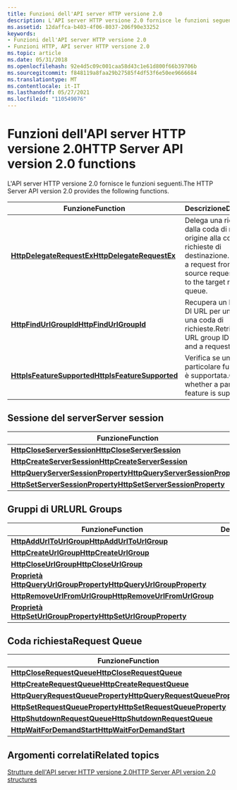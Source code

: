 ```yaml
---
title: Funzioni dell'API server HTTP versione 2.0
description: L'API server HTTP versione 2.0 fornisce le funzioni seguenti.
ms.assetid: 12daffca-b403-4f06-8037-206f90e33252
keywords:
- Funzioni dell'API server HTTP versione 2.0
- Funzioni HTTP, API server HTTP versione 2.0
ms.topic: article
ms.date: 05/31/2018
ms.openlocfilehash: 92e4d5c09c001caa58d43c1e61d800f66b39706b
ms.sourcegitcommit: f848119a8faa29b27585f4df53f6e50ee9666684
ms.translationtype: MT
ms.contentlocale: it-IT
ms.lasthandoff: 05/27/2021
ms.locfileid: "110549076"
---
```

# <a name="http-server-api-version-20-functions"></a><span data-ttu-id="26193-105">Funzioni dell'API server HTTP versione 2.0</span><span class="sxs-lookup"><span data-stu-id="26193-105">HTTP Server API version 2.0 functions</span></span>

<span data-ttu-id="26193-106">L'API server HTTP versione 2.0 fornisce le funzioni seguenti.</span><span class="sxs-lookup"><span data-stu-id="26193-106">The HTTP Server API version 2.0 provides the following functions.</span></span>

| <span data-ttu-id="26193-107">Funzione</span><span class="sxs-lookup"><span data-stu-id="26193-107">Function</span></span> | <span data-ttu-id="26193-108">Descrizione</span><span class="sxs-lookup"><span data-stu-id="26193-108">Description</span></span> |
|-|-|
| [<span data-ttu-id="26193-109">**HttpDelegateRequestEx**</span><span class="sxs-lookup"><span data-stu-id="26193-109">**HttpDelegateRequestEx**</span></span>](/windows/win32/api/http/nf-http-httpdelegaterequestex) | <span data-ttu-id="26193-110">Delega una richiesta dalla coda di richieste di origine alla coda di richieste di destinazione.</span><span class="sxs-lookup"><span data-stu-id="26193-110">Delegates a request from the source request queue to the target request queue.</span></span> |
| [<span data-ttu-id="26193-111">**HttpFindUrlGroupId**</span><span class="sxs-lookup"><span data-stu-id="26193-111">**HttpFindUrlGroupId**</span></span>](/windows/win32/api/http/nf-http-httpfindurlgroupid) | <span data-ttu-id="26193-112">Recupera un ID gruppo DI URL per un URL e una coda di richieste.</span><span class="sxs-lookup"><span data-stu-id="26193-112">Retrieves a URL group ID for a URL and a request queue.</span></span> |
| [<span data-ttu-id="26193-113">**HttpIsFeatureSupported**</span><span class="sxs-lookup"><span data-stu-id="26193-113">**HttpIsFeatureSupported**</span></span>](/windows/win32/api/http/nf-http-httpisfeaturesupported) | <span data-ttu-id="26193-114">Verifica se una particolare funzionalità è supportata.</span><span class="sxs-lookup"><span data-stu-id="26193-114">Checks whether a particular feature is supported.</span></span> |

## <a name="server-session"></a><span data-ttu-id="26193-115">Sessione del server</span><span class="sxs-lookup"><span data-stu-id="26193-115">Server session</span></span>

| <span data-ttu-id="26193-116">Funzione</span><span class="sxs-lookup"><span data-stu-id="26193-116">Function</span></span> | <span data-ttu-id="26193-117">Descrizione</span><span class="sxs-lookup"><span data-stu-id="26193-117">Description</span></span> |
|-|-|
| [<span data-ttu-id="26193-118">**HttpCloseServerSession**</span><span class="sxs-lookup"><span data-stu-id="26193-118">**HttpCloseServerSession**</span></span>](/windows/desktop/api/Http/nf-http-httpcloseserversession) | |
| [<span data-ttu-id="26193-119">**HttpCreateServerSession**</span><span class="sxs-lookup"><span data-stu-id="26193-119">**HttpCreateServerSession**</span></span>](/windows/desktop/api/Http/nf-http-httpcreateserversession) | |
| [<span data-ttu-id="26193-120">**HttpQueryServerSessionProperty**</span><span class="sxs-lookup"><span data-stu-id="26193-120">**HttpQueryServerSessionProperty**</span></span>](/windows/desktop/api/Http/nf-http-httpqueryserversessionproperty) | |
| [<span data-ttu-id="26193-121">**HttpSetServerSessionProperty**</span><span class="sxs-lookup"><span data-stu-id="26193-121">**HttpSetServerSessionProperty**</span></span>](/windows/desktop/api/Http/nf-http-httpsetserversessionproperty) | |

## <a name="url-groups"></a><span data-ttu-id="26193-122">Gruppi di URL</span><span class="sxs-lookup"><span data-stu-id="26193-122">URL Groups</span></span>

| <span data-ttu-id="26193-123">Funzione</span><span class="sxs-lookup"><span data-stu-id="26193-123">Function</span></span> | <span data-ttu-id="26193-124">Descrizione</span><span class="sxs-lookup"><span data-stu-id="26193-124">Description</span></span> |
|-|-|
| [<span data-ttu-id="26193-125">**HttpAddUrlToUrlGroup**</span><span class="sxs-lookup"><span data-stu-id="26193-125">**HttpAddUrlToUrlGroup**</span></span>](/windows/desktop/api/Http/nf-http-httpaddurltourlgroup) | |
| [<span data-ttu-id="26193-126">**HttpCreateUrlGroup**</span><span class="sxs-lookup"><span data-stu-id="26193-126">**HttpCreateUrlGroup**</span></span>](/windows/desktop/api/Http/nf-http-httpcreateurlgroup) | |
| [<span data-ttu-id="26193-127">**HttpCloseUrlGroup**</span><span class="sxs-lookup"><span data-stu-id="26193-127">**HttpCloseUrlGroup**</span></span>](/windows/desktop/api/Http/nf-http-httpcloseurlgroup) | |
| [<span data-ttu-id="26193-128">**Proprietà HttpQueryUrlGroupProperty**</span><span class="sxs-lookup"><span data-stu-id="26193-128">**HttpQueryUrlGroupProperty**</span></span>](/windows/desktop/api/Http/nf-http-httpqueryurlgroupproperty) | |
| [<span data-ttu-id="26193-129">**HttpRemoveUrlFromUrlGroup**</span><span class="sxs-lookup"><span data-stu-id="26193-129">**HttpRemoveUrlFromUrlGroup**</span></span>](/windows/desktop/api/Http/nf-http-httpremoveurlfromurlgroup) | |
| [<span data-ttu-id="26193-130">**Proprietà HttpSetUrlGroupProperty**</span><span class="sxs-lookup"><span data-stu-id="26193-130">**HttpSetUrlGroupProperty**</span></span>](/windows/desktop/api/Http/nf-http-httpseturlgroupproperty) | |

## <a name="request-queue"></a><span data-ttu-id="26193-131">Coda richiesta</span><span class="sxs-lookup"><span data-stu-id="26193-131">Request Queue</span></span>

| <span data-ttu-id="26193-132">Funzione</span><span class="sxs-lookup"><span data-stu-id="26193-132">Function</span></span> | <span data-ttu-id="26193-133">Descrizione</span><span class="sxs-lookup"><span data-stu-id="26193-133">Description</span></span> |
|-|-|
| [<span data-ttu-id="26193-134">**HttpCloseRequestQueue**</span><span class="sxs-lookup"><span data-stu-id="26193-134">**HttpCloseRequestQueue**</span></span>](/windows/desktop/api/Http/nf-http-httpcloserequestqueue) | |
| [<span data-ttu-id="26193-135">**HttpCreateRequestQueue**</span><span class="sxs-lookup"><span data-stu-id="26193-135">**HttpCreateRequestQueue**</span></span>](/windows/desktop/api/Http/nf-http-httpcreaterequestqueue) | |
| [<span data-ttu-id="26193-136">**HttpQueryRequestQueueProperty**</span><span class="sxs-lookup"><span data-stu-id="26193-136">**HttpQueryRequestQueueProperty**</span></span>](/windows/desktop/api/Http/nf-http-httpqueryrequestqueueproperty) | |
| [<span data-ttu-id="26193-137">**HttpSetRequestQueueProperty**</span><span class="sxs-lookup"><span data-stu-id="26193-137">**HttpSetRequestQueueProperty**</span></span>](/windows/desktop/api/Http/nf-http-httpsetrequestqueueproperty) | |
| [<span data-ttu-id="26193-138">**HttpShutdownRequestQueue**</span><span class="sxs-lookup"><span data-stu-id="26193-138">**HttpShutdownRequestQueue**</span></span>](/windows/desktop/api/Http/nf-http-httpshutdownrequestqueue) | |
| [<span data-ttu-id="26193-139">**HttpWaitForDemandStart**</span><span class="sxs-lookup"><span data-stu-id="26193-139">**HttpWaitForDemandStart**</span></span>](/windows/desktop/api/Http/nf-http-httpwaitfordemandstart) | |

## <a name="related-topics"></a><span data-ttu-id="26193-140">Argomenti correlati</span><span class="sxs-lookup"><span data-stu-id="26193-140">Related topics</span></span>

[<span data-ttu-id="26193-141">Strutture dell'API server HTTP versione 2.0</span><span class="sxs-lookup"><span data-stu-id="26193-141">HTTP Server API version 2.0 structures</span></span>](http-server-api-version-2-0-structures.md)
